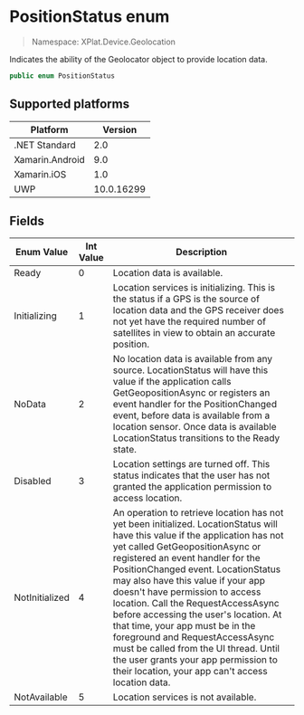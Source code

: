 # PositionStatus enum

> Namespace: XPlat.Device.Geolocation

Indicates the ability of the Geolocator object to provide location data.

```csharp
public enum PositionStatus
```

## Supported platforms

| Platform | Version |
| --- | --- |
| .NET Standard | 2.0 |
| Xamarin.Android | 9.0 |
| Xamarin.iOS  | 1.0 |
| UWP | 10.0.16299 |

## Fields

| Enum Value | Int Value | Description |
| --- | --- | --- |
| Ready | 0 | Location data is available. |
| Initializing | 1 | Location services is initializing. This is the status if a GPS is the source of location data and the GPS receiver does not yet have the required number of satellites in view to obtain an accurate position. |
| NoData | 2 | No location data is available from any source. LocationStatus will have this value if the application calls GetGeopositionAsync or registers an event handler for the PositionChanged event, before data is available from a location sensor. Once data is available LocationStatus transitions to the Ready state. |
| Disabled | 3 | Location settings are turned off. This status indicates that the user has not granted the application permission to access location. |
| NotInitialized | 4 | An operation to retrieve location has not yet been initialized. LocationStatus will have this value if the application has not yet called GetGeopositionAsync or registered an event handler for the PositionChanged event. LocationStatus may also have this value if your app doesn't have permission to access location. Call the RequestAccessAsync before accessing the user's location. At that time, your app must be in the foreground and RequestAccessAsync must be called from the UI thread. Until the user grants your app permission to their location, your app can't access location data. |
| NotAvailable | 5 | Location services is not available. |
